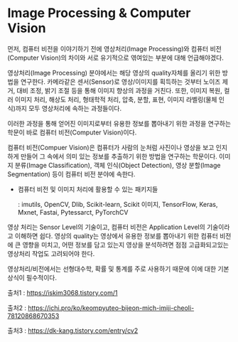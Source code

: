 # Image Processing & Computer Vision

먼저, 컴퓨터 비전을 이야기하기 전에 영상처리(Image Processing)와 컴퓨터 비전(Computer Vision)의 차이와 서로 유기적으로 엮여있는 부분에 대해 언급해야겠다.

영상처리(Image Processing) 분야에서는 해당 영상의 quality자체를 올리기 위한 방법을 연구한다.
카메라같은 센서(Sensor)로 영상/이미지를 획득하는 것부터 노이즈 제거, 대비 조정, 밝기 조절 등을 통해 이미지 향상의 과정을 거친다.
또한, 이미지 복원, 컬러 이미지 처리, 해상도 처리, 형태학적 처리, 압축, 분할, 표현, 이미지 라벨링(물체 인식)까지 모두 영상처리에 속하는 과정들이다.

이러한 과정을 통해 얻어진 이미지로부터 유용한 정보를 뽑아내기 위한 과정을 연구하는 학문이 바로 컴퓨터 비전(Computer Vision)이다.

컴퓨터 비전(Compuer Vision)은 컴퓨터가 사람의 눈처럼 사진이나 영상을 보고 인지하게 만들어 그 속에서 의미 있는 정보를 추출하기 위한 방법을 연구하는 학문이다.
이미지 분류(Image Classification), 객체 인식(Object Detection), 영상 분할(Image Segmentation) 등이 컴퓨터 비전 분야에 속한다.

* 컴퓨터 비전 및 이미지 처리에 활용할 수 있는 패키지들

    :    imutils, OpenCV, Dlib, Scikit-learn, Scikit 이미지, TensorFlow, Keras, Mxnet, Fastai, Pytessarct, PyTorchCV 


영상 처리는 Sensor Level의 기술이고, 컴퓨터 비전은 Application Level의 기술이라고 이해하면 쉽다.
영상의 quality는 영상에서 유용한 정보를 뽑아내기 위한 컴퓨터 비전에 큰 영향을 미치고, 
어떤 정보를 담고 있는지 영상을 분석하려면 점점 고급화되고있는 영상처리 작업도 고려되어야 한다.


영상처리/비전에서는 선형대수학, 확률 및 통계를 주로 사용하기 때문에 이에 대한 기본상식이 필수적이다.


출처1 : https://iskim3068.tistory.com/1

출처2 : https://ichi.pro/ko/keompyuteo-bijeon-mich-imiji-cheoli-78120868670353

출처3 : https://dk-kang.tistory.com/entry/cv2
